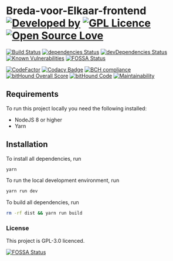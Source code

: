 # Breda-voor-Elkaar-frontend [![Developed by](https://img.shields.io/badge/Developed%20by-Bytecode.nl-green.svg)](https://bytecode.nl) [![GPL Licence](https://badges.frapsoft.com/os/gpl/gpl.svg?v=103)](https://opensource.org/licenses/GPL-3.0/) [![Open Source Love](https://badges.frapsoft.com/os/v1/open-source.svg?v=103)](https://github.com/ellerbrock/open-source-badges/)

[![Build Status](https://travis-ci.org/BytecodeBV/Breda-voor-Elkaar-frontend.svg?branch=master)](https://travis-ci.org/BytecodeBV/Breda-voor-Elkaar-frontend)
[![dependencies Status](https://david-dm.org/BytecodeBV/Breda-voor-Elkaar-frontend/status.svg)](https://david-dm.org/BytecodeBV/Breda-voor-Elkaar-frontend)
[![devDependencies Status](https://david-dm.org/BytecodeBV/Breda-voor-Elkaar-frontend/dev-status.svg)](https://david-dm.org/BytecodeBV/Breda-voor-Elkaar-frontend?type=dev)
[![Known Vulnerabilities](https://snyk.io/test/github/bytecodebv/breda-voor-elkaar-frontend/badge.svg?targetFile=package.json)](https://snyk.io/test/github/bytecodebv/breda-voor-elkaar-frontend?targetFile=package.json)
[![FOSSA Status](https://app.fossa.io/api/projects/git%2Bgithub.com%2FBytecodeBV%2FBreda-voor-Elkaar-frontend.svg?type=shield)](https://app.fossa.io/projects/git%2Bgithub.com%2FBytecodeBV%2FBreda-voor-Elkaar-frontend?ref=badge_shield)

[![CodeFactor](https://www.codefactor.io/repository/github/bytecodebv/breda-voor-elkaar-frontend/badge)](https://www.codefactor.io/repository/github/bytecodebv/breda-voor-elkaar-frontend)
[![Codacy Badge](https://api.codacy.com/project/badge/Grade/1debd6c39ffd4215a8a5ec02f51cc444)](https://www.codacy.com/app/lucianonooijen/Breda-voor-Elkaar-frontend?utm_source=github.com&amp;utm_medium=referral&amp;utm_content=BytecodeBV/Breda-voor-Elkaar-frontend&amp;utm_campaign=Badge_Grade)
[![BCH compliance](https://bettercodehub.com/edge/badge/BytecodeBV/Breda-voor-Elkaar-frontend?branch=master)](https://bettercodehub.com/)
[![bitHound Overall Score](https://www.bithound.io/github/BytecodeBV/Breda-voor-Elkaar-frontend/badges/score.svg)](https://www.bithound.io/github/BytecodeBV/Breda-voor-Elkaar-frontend)
[![bitHound Code](https://www.bithound.io/github/BytecodeBV/Breda-voor-Elkaar-frontend/badges/code.svg)](https://www.bithound.io/github/BytecodeBV/Breda-voor-Elkaar-frontend)
[![Maintainability](https://api.codeclimate.com/v1/badges/92653172e74b73d247e1/maintainability)](https://codeclimate.com/github/BytecodeBV/Breda-voor-Elkaar-frontend/maintainability)


## Requirements

To run this project locally you need the following installed:

* NodeJS 8 or higher
* Yarn

## Installation

To install all dependencies, run

```sh
yarn
```

To run the local development environment, run

```sh
yarn run dev
```

To build all dependencies, run

```sh
rm -rf dist && yarn run build
```

### License

This project is GPL-3.0 licenced.


[![FOSSA Status](https://app.fossa.io/api/projects/git%2Bgithub.com%2FBytecodeBV%2FBreda-voor-Elkaar-frontend.svg?type=large)](https://app.fossa.io/projects/git%2Bgithub.com%2FBytecodeBV%2FBreda-voor-Elkaar-frontend?ref=badge_large)